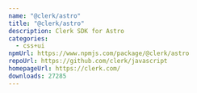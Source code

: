 ```yaml
---
name: "@clerk/astro"
title: "@clerk/astro"
description: Clerk SDK for Astro
categories:
  - css+ui
npmUrl: https://www.npmjs.com/package/@clerk/astro
repoUrl: https://github.com/clerk/javascript
homepageUrl: https://clerk.com/
downloads: 27285
---
```

